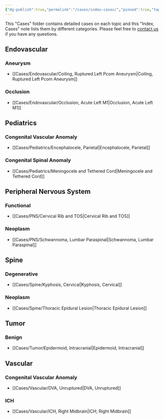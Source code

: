 ```yaml
---
{"dg-publish":true,"permalink":"/cases/index-cases/","pinned":true,"tags":["index"],"created":"2023-05-11T12:23:01.000-07:00","updated":"2023-10-21T09:58:49.720-07:00"}
---
```



This "Cases" folder contains detailed cases on each topic and this "Index, Cases" note lists them by different categories. Please feel free to [contact us](mailto:contact@neurosurgerycases.com) if you have any questions.

## Endovascular

### Aneurysm

- [[Cases/Endovascular/Coiling, Ruptured Left Pcom Aneurysm\|Coiling, Ruptured Left Pcom Aneurysm]]

### Occlusion

- [[Cases/Endovascular/Occlusion, Acute Left M1\|Occlusion, Acute Left M1]]

## Pediatrics

### Congenital Vascular Anomaly

- [[Cases/Pediatrics/Encephalocele, Parietal\|Encephalocele, Parietal]]

### Congenital Spinal Anomaly

- [[Cases/Pediatrics/Meningocele and Tethered Cord\|Meningocele and Tethered Cord]]

## Peripheral Nervous System

### Functional

- [[Cases/PNS/Cervical Rib and TOS\|Cervical Rib and TOS]]

### Neoplasm

- [[Cases/PNS/Schwannoma, Lumbar Paraspinal\|Schwannoma, Lumbar Paraspinal]]

## Spine

### Degenerative

- [[Cases/Spine/Kyphosis, Cervical\|Kyphosis, Cervical]]

### Neoplasm

- [[Cases/Spine/Thoracic Epidural Lesion\|Thoracic Epidural Lesion]]

## Tumor

### Benign

- [[Cases/Tumor/Epidermoid, Intracranial\|Epidermoid, Intracranial]]

## Vascular

### Congenital Vascular Anomaly

- [[Cases/Vascular/DVA, Unruptured\|DVA, Unruptured]]

### ICH

- [[Cases/Vascular/ICH, Right Midbrain\|ICH, Right Midbrain]]
